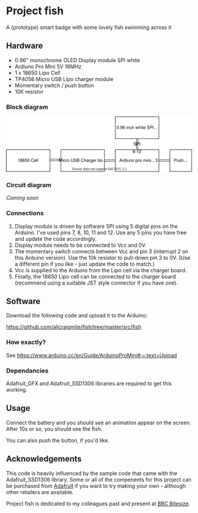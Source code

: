 # Project fish

A (prototype) smart badge with some lovely fish swimming across it

## Hardware

* 0.96" monochrome OLED Display module SPI white
* Ardiuno Pro Mini 5V 16MHz
* 1 x 18650 Lipo Cell
* TP4056 Micro USB Lipo charger module
* Momentary switch / push button
* 10K resistor

### Block diagram

![](https://github.com/alicraigmile/fish/raw/master/fish.svg "Block diagram of the required hardware")

### Circuit diagram

_Coming soon_

### Connections

1. Display module is driven by software SPI using 5 digital pins on the Arduino. I've used pins 7, 8, 10, 11 and 12. Use any 5 pins you have free and update the code accordingly.
2. Display module needs to be connected to Vcc and 0V.
3. The momentary switch connects between Vcc and pin 3 (interrupt 2 on this Arduino version). Use the 10k resistor to pull-down pin 3 to 0V. (Use a different pin if you like - just update the code to match.)
4. Vcc is supplied to the Arduino from the Lipo cell via the charger board.
5. Finally, the 18650 Lipo cell can be connected to the charger board (recommend using a suitable JST style connector if you have one).

## Software

Download the following code and upload it to the Arduino:

https://github.com/alicraigmile/fish/tree/master/src/fish

### How exactly?

See https://www.arduino.cc/en/Guide/ArduinoProMini#:~:text=Upload

### Dependancies

Adafruit_GFX and Adafruit_SSD1306 libraries are required to get this working.

## Usage

Connect the battery and you should see an animation appear on the screen. After 10s or so, you should see the fish.

You can also push the button, if you'd like.

## Acknowledgements

This code is heavily influenced by the sample code that came with the Adafruit_SSD1306 library. Some or all of the compenents for this project can be purchased from [Adafruit](https://www.adafruit.com/) if you want to try making your own - although other retailers are available.

Project fish is dedicated to my colleagues past and present at [BBC Bitesize](https://www.bbc.co.uk/bitesize).




